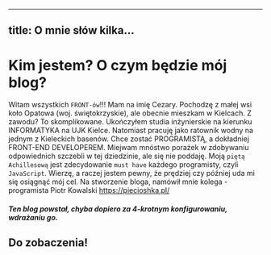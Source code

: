 ----
title: O mnie słów kilka...
----

# Kim jestem? O czym będzie mój blog?
Witam wszystkich `FRONT-ów`!!! 
Mam na imię Cezary. Pochodzę z małej wsi koło Opatowa (woj. świętokrzyskie), ale obecnie mieszkam w Kielcach. Z zawodu? To skomplikowane. Ukończyłem studia inżynierskie na kierunku INFORMATYKA na UJK Kielce. Natomiast pracuję jako ratownik wodny na jednym z Kieleckich basenów.
Chce zostać PROGRAMISTĄ, a dokładniej FRONT-END DEVELOPEREM. Miejwam mnóstwo porażek w zdobywaniu odpowiednich szczebli w tej dziedzinie, ale się nie poddaję. 
Moją `piętą Achillesową` jest zdecydowanie `must have` każdego programisty, czyli `JavaScript`. Wierzę, a raczej jestem pewny, że prędziej czy później uda mi się osiągnąć mój cel.
Na stworzenie bloga, namówił mnie kolega - programista Piotr Kowalski <https://piecioshka.pl/>

##### Ten blog powstał, chyba dopiero za 4-krotnym konfigurowaniu, wdrażaniu go.

## Do zobaczenia! 

